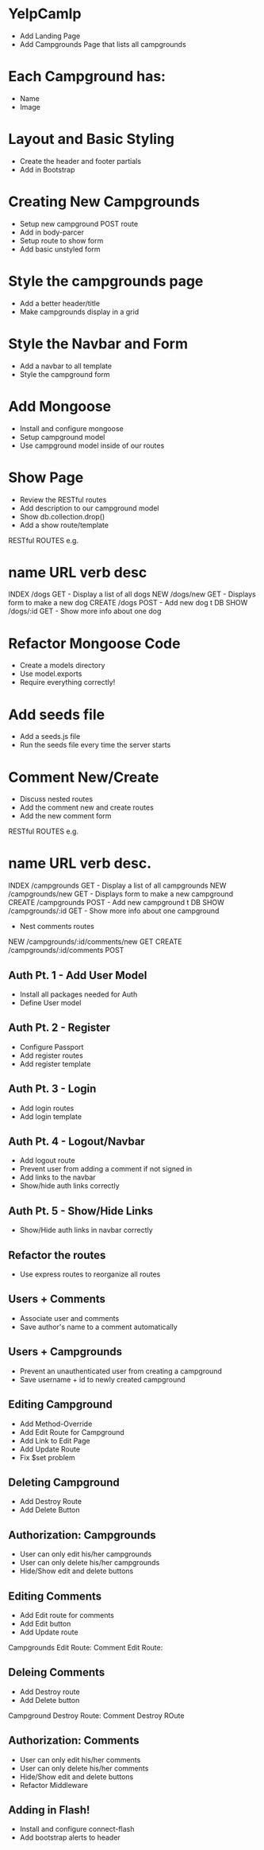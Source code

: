 # YelpCamlp
* Add Landing Page
* Add Campgrounds Page that lists all campgrounds

# Each Campground has:
* Name
* Image

# Layout and Basic Styling
* Create the header and footer partials
* Add in Bootstrap

# Creating New Campgrounds
* Setup new campground POST route
* Add in body-parcer
* Setup route to show form
* Add basic unstyled form

# Style the campgrounds page
* Add a better header/title
* Make campgrounds display in a grid

# Style the Navbar and Form
* Add a navbar to all template
* Style the campground form

# Add Mongoose
* Install and configure mongoose
* Setup campground model
* Use campground model inside of our routes

# Show Page
* Review the RESTful routes
* Add description to our campground model
* Show db.collection.drop()
* Add a show route/template


RESTful ROUTES e.g.

name     URL         verb     desc
=========================================
INDEX    /dogs       GET      - Display a list of all dogs
NEW      /dogs/new   GET      - Displays form to make a new dog
CREATE   /dogs       POST     - Add new dog t DB
SHOW     /dogs/:id   GET      - Show more info about one dog

# Refactor Mongoose Code
* Create a models directory
* Use model.exports
* Require everything correctly!

# Add seeds file
* Add a seeds.js file
* Run the seeds file every time the server starts

# Comment New/Create
* Discuss nested routes
* Add the comment new and create routes
* Add the new comment form

RESTful ROUTES e.g.

name     URL                verb     desc.
=========================================
INDEX    /campgrounds       GET      - Display a list of all campgrounds
NEW      /campgrounds/new   GET      - Displays form to make a new campground
CREATE   /campgrounds       POST     - Add new campground t DB
SHOW     /campgrounds/:id   GET      - Show more info about one campground

* Nest comments routes

NEW      /campgrounds/:id/comments/new      GET
CREATE   /campgrounds/:id/comments          POST

## Auth Pt. 1 - Add User Model
* Install all packages needed for Auth
* Define User model

## Auth Pt. 2 - Register
* Configure Passport
* Add register routes
* Add register template

## Auth Pt. 3 - Login
* Add login routes
* Add login template 

## Auth Pt. 4 - Logout/Navbar
* Add logout route
* Prevent user from adding a comment if not signed in
* Add links to the navbar
* Show/hide auth links correctly

## Auth Pt. 5 - Show/Hide Links
* Show/Hide auth links in navbar correctly

## Refactor the routes
* Use express routes to reorganize all routes

## Users + Comments
* Associate user and comments
* Save author's name to a comment automatically

## Users + Campgrounds
* Prevent an unauthenticated user from creating a campground
* Save username + id to newly created campground

## Editing Campground
* Add Method-Override
* Add Edit Route for Campground
* Add Link to Edit Page
* Add Update Route
* Fix $set problem

## Deleting Campground
* Add Destroy Route
* Add Delete Button

## Authorization: Campgrounds
* User can only edit his/her campgrounds
* User can only delete his/her campgrounds
* Hide/Show edit and delete buttons

## Editing Comments
* Add Edit route for comments
* Add Edit button
* Add Update route

Campgrounds Edit Route:  <!--/campgrounds/:id/edit-->
Comment Edit Route:      <!--/campgrounds/:id/comments/:comment_id/edit-->

## Deleing Comments
* Add Destroy route
* Add Delete button

Campground Destroy Route:   <!--/campgrounds/:id-->
Comment Destroy ROute       <!--/campgrounds/:id/comments/:comments_id-->

## Authorization: Comments
* User can only edit his/her comments
* User can only delete his/her comments
* Hide/Show edit and delete buttons
* Refactor Middleware



## Adding in Flash! 
* Install and configure connect-flash
* Add bootstrap alerts to header













